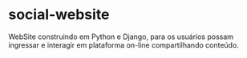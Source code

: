 # social-website
WebSite construindo em Python e Django, para os usuários possam ingressar e interagir em plataforma on-line compartilhando conteúdo.
